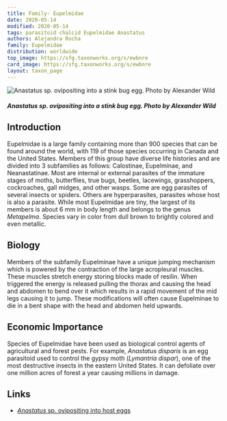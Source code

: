 ```yaml
---
title: Family- Eupelmidae
date: 2020-05-14
modified: 2020-05-14
tags: parasitoid chalcid Eupelmidae Anastatus
authors: Alejandra Rocha
family: Eupelmidae
distribution: worldwide 
top_image: https://sfg.taxonworks.org/s/ewbnre
card_image: https://sfg.taxonworks.org/s/ewbnre
layout: taxon_page
---
```


![_Anastatus_ sp. ovipositing into a stink bug egg. Photo by Alexander Wild](https://sfg.taxonworks.org/s/ewbnre)
##### _Anastatus_ sp. ovipositing into a stink bug egg. Photo by Alexander Wild


## Introduction

Eupelmidae is a large family containing more than 900 species that can be found around the world, with 119 of those species occurring in Canada and the United States. Members of this group have diverse life histories and are divided into 3 subfamilies as follows: Calostinae, Eupelminae, and Neanastatinae. Most are internal or external parasites of the immature stages of moths, butterflies, true bugs, beetles, lacewings, grasshoppers, cockroaches, gall midges, and other wasps. Some are egg parasites of several insects or spiders. Others are hyperparasites, parasites whose host is also a parasite. While most Eupelmidae are tiny, the largest of its members is about 6 mm in body length and belongs to the genus _Metapelma_.  Species vary in color from dull brown to brightly colored and even metallic. 
## Biology

Members of the subfamily Eupelminae have a unique jumping mechanism which is powered by the contraction of the large acropleural muscles. These muscles stretch energy storing blocks made of resilin. When triggered the energy is released pulling the thorax and causing the head and abdomen to bend over it which results in a rapid movement of the mid legs causing it to jump. These modifications will often cause Eupelminae to die in a bent shape with the head and abdomen held upwards.
## Economic Importance

Species of Eupelmidae have been used as biological control agents of agricultural and forest pests. For example, _Anastatus_  _disparis_ is an egg parasitoid  used to control the  gypsy moth (_Lymantria_ _dispar_), one of the most destructive insects in the eastern United States. It can defoliate over one million acres of forest a year causing millions in damage. 
## Links

* [_Anastatus_ sp. ovipositing into host eggs]( https://www.youtube.com/watch?v=4zzYJrbpWaU)

